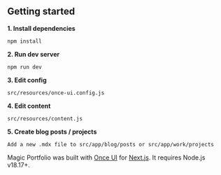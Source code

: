 ## Getting started


**1. Install dependencies**
```
npm install
```

**2. Run dev server**
```
npm run dev
```

**3. Edit config**
```
src/resources/once-ui.config.js
```

**4. Edit content**
```
src/resources/content.js
```

**5. Create blog posts / projects**
```
Add a new .mdx file to src/app/blog/posts or src/app/work/projects
```

Magic Portfolio was built with [Once UI](https://once-ui.com) for [Next.js](https://nextjs.org). It requires Node.js v18.17+.